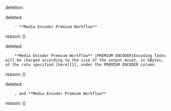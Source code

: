 deletion:

deleted:

		- **Media Encoder Premium Workflow**

reason: ()

deleted:

		**Media Encoder Premium Workflow** |PREMIUM ENCODER|Encoding Tasks will be charged according to the size of the output Asset, in GBytes, at the rate specified [here][1], under the PREMIUM ENCODER column.

reason: ()

deleted:

		, and **Media Encoder Premium Workflow**

reason: ()

